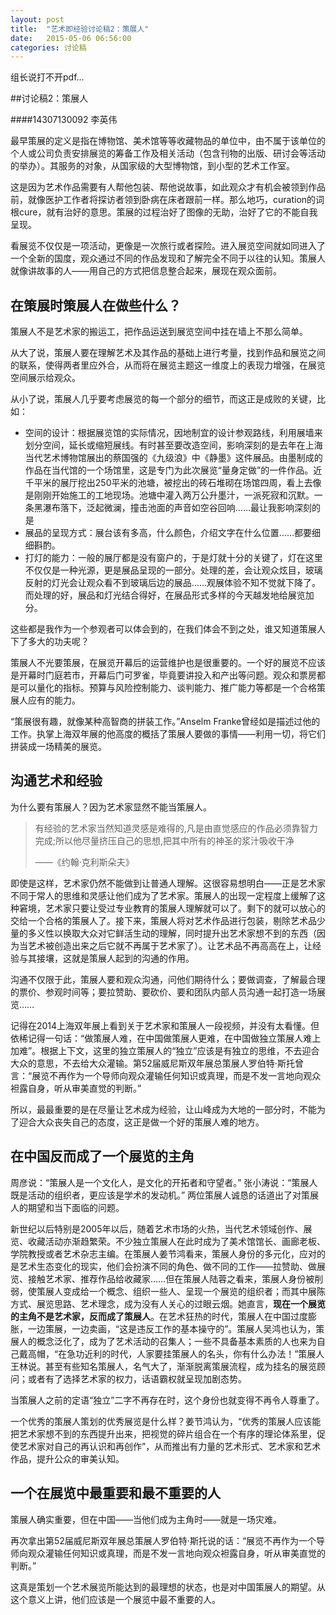 ```yaml
---
layout: post
title:  "艺术即经验讨论稿2：策展人"
date:   2015-05-06 06:56:00
categories: 讨论稿
---
```

组长说打不开pdf…

##讨论稿2：策展人

####14307130092 李英伟

最早策展的定义是指在博物馆、美术馆等等收藏物品的单位中，由不属于该单位的个人或公司负责安排展览的筹备工作及相关活动（包含刊物的出版、研讨会等活动的举办）。其服务的对象，从国家级的大型博物馆，到小型的艺术工作室。

这是因为艺术作品需要有人帮他包装、帮他说故事，如此观众才有机会被领到作品前，就像医护工作者将探访者领到卧病在床者跟前一样。那么地巧，curation的词根cure，就有治好的意思。策展的过程治好了图像的无助，治好了它的不能自我呈现。

看展览不仅仅是一项活动，更像是一次旅行或者探险。进入展览空间就如同进入了一个全新的国度，观众通过不同的作品发现和了解完全不同于以往的认知。策展人就像讲故事的人——用自己的方式把信息整合起来，展现在观众面前。

在策展时策展人在做些什么？
----
策展人不是艺术家的搬运工，把作品运送到展览空间中挂在墙上不那么简单。

从大了说，策展人要在理解艺术及其作品的基础上进行考量，找到作品和展览之间的联系，使得两者里应外合，从而将在展览主题这一维度上的表现力增强，在展览空间展示给观众。

从小了说，策展人几乎要考虑展览的每一个部分的细节，而这正是成败的关键，比如：

- 空间的设计：根据展览馆的实际情况，因地制宜的设计参观路线，利用展墙来划分空间，延长或缩短展线。有时甚至要改造空间，影响深刻的是去年在上海当代艺术博物馆展出的蔡国强的《九级浪》中《静墨》这件展品。由墨制成的作品在当代馆的一个场馆里，这是专门为此次展览“量身定做”的一件作品。近千平米的展厅挖出250平米的池塘，被挖出的砖石堆砌在场馆四周，看上去像是刚刚开始施工的工地现场。池塘中灌入两万公升墨汁，一派死寂和沉默。一条黑瀑布落下，泛起微澜，撞击池面的声音如空谷回响……最让我影响深刻的是
- 展品的呈现方式：展台该有多高，什么颜色，介绍文字在什么位置……都要细细斟酌。
- 打灯的能力：一般的展厅都是没有窗户的，于是灯就十分的关键了，灯在这里不仅仅是一种光源，更是展品呈现的一部分。处理的差，会让观众炫目，玻璃反射的灯光会让观众看不到玻璃后边的展品……观展体验不知不觉就下降了。而处理的好，展品和灯光结合得好，在展品形式多样的今天越发地给展览加分。

这些都是我作为一个参观者可以体会到的，在我们体会不到之处，谁又知道策展人下了多大的功夫呢？

策展人不光要策展，在展览开幕后的运营维护也是很重要的。一个好的展览不应该是开幕时门庭若市，开幕后门可罗雀，毕竟要讲投入和产出等问题。观众和票房都是可以量化的指标。预算与风险控制能力、谈判能力、推广能力等都是一个合格策展人应有的能力。

“策展很有趣，就像某种高智商的拼装工作。”Anselm Franke曾经如是描述过他的工作。执掌上海双年展的他高度的概括了策展人要做的事情——利用一切，将它们拼装成一场精美的展览。

沟通艺术和经验
----
为什么要有策展人？因为艺术家显然不能当策展人。

> 有经验的艺术家当然知道灵感是难得的,凡是由直觉感应的作品必须靠智力完成;所以他尽量挤压自己的思想,把其中所有的神圣的浆汁吸收干净
>  
> ——《约翰·克利斯朵夫》

即使是这样，艺术家仍然不能做到让普通人理解。这很容易想明白——正是艺术家不同于常人的思维和灵感让他们成为了艺术家。策展人的出现一定程度上缓解了这种窘境，艺术家只要让受过专业教育的策展人理解就可以了。剩下的就可以放心的交给一个合格的策展人了。接下来，策展人将对艺术作品进行包装，剔除艺术品少量的多义性以换取大众对它鲜活生动的理解，同时提升出艺术家想不到的东西（因为当艺术被创造出来之后它就不再属于艺术家了）。让艺术品不再高高在上，让经验与其接壤，这就是策展人起到的沟通的作用。

沟通不仅限于此，策展人要和观众沟通，问他们期待什么；要做调查，了解最合理的票价、参观时间等；要拉赞助、要砍价、要和团队内部人员沟通一起打造一场展览……

记得在2014上海双年展上看到关于艺术家和策展人一段视频，并没有太看懂。但依稀记得一句话：“做策展人难，在中国做策展人更难，在中国做独立策展人难上加难”。根据上下文，这里的独立策展人的“独立”应该是有独立的思维，不去迎合大众的意思，不去给大众灌输。第52届威尼斯双年展总策展人罗伯特·斯托曾言：“展览不再作为一个导师向观众灌输任何知识或真理，而是不发一言地向观众袒露自身，听从审美直觉的判断。”

所以，最最重要的是在尽量让艺术成为经验，让山峰成为大地的一部分时，不能为了迎合大众丧失自己的态度，这正是做一个好的策展人难的地方。

在中国反而成了一个展览的主角
----
周彦说：“策展人是一个文化人，是文化的开拓者和守望者。”
张小涛说：“策展人既是活动的组织者，更应该是学术的发动机。”
两位策展人诚恳的话道出了对策展人的期望和当下面临的问题。

新世纪以后特别是2005年以后，随着艺术市场的火热，当代艺术领域创作、展览、收藏活动亦渐趋繁荣。不少独立策展人在此时成为了美术馆馆长、画廊老板、学院教授或者艺术杂志主编。在策展人姜节鸿看来，策展人身份的多元化，应对的是艺术生态变化的现实，他们会扮演不同的角色、做不同的工作——拉赞助、做展览、接触艺术家、推荐作品给收藏家……但在策展人陆蓉之看来，策展人身份被削弱，使策展人变成给一个概念、组织一些人、呈现一个展览的组织者；而其中展陈方式、展览思路、艺术理念，成为没有人关心的过眼云烟。她直言，<b>现在一个展览的主角不是艺术家，反而成了策展人</b>。在艺术狂热的时代，策展人在中国过度膨胀，一边策展，一边卖画，“这是违反工作的基本操守的”。策展人吴鸿也认为，策展人的概念泛化了，成为了艺术活动的召集人；一些不具备基本素质的人也来为自己戴高帽，“在急功近利的时代，人家要挂策展人的名头，你有什么办法！”策展人王林说。甚至有些知名策展人，名气大了，渐渐脱离策展流程，成为挂名的展览顾问；或者有了选择艺术家的权力，话语霸权就呈现加剧态势。

当策展人之前的定语“独立”二字不再存在时，这个身份也就变得不再令人尊重了。

一个优秀的策展人策划的优秀展览是什么样？姜节鸿认为，“优秀的策展人应该能把艺术家想不到的东西提升出来，把视觉的碎片组合在一个有序的理论体系里，促使艺术家对自己的再认识和再创作”，从而推出有力量的艺术形式、艺术家和艺术作品，提升公众的审美认知。

一个在展览中最重要和最不重要的人
----
策展人确实重要，但在中国——当他们成为主角时——就是一场灾难。

再次拿出第52届威尼斯双年展总策展人罗伯特·斯托说的话：“展览不再作为一个导师向观众灌输任何知识或真理，而是不发一言地向观众袒露自身，听从审美直觉的判断。”

这真是策划一个艺术展览所能达到的最理想的状态，也是对中国策展人的期望。从这个意义上讲，他们应该是一个展览中最不重要的人。